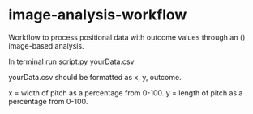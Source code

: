 # image-analysis-workflow

Workflow to process positional data with outcome values through an () image-based analysis.

In terminal run script.py yourData.csv

yourData.csv should be formatted as x, y, outcome.

x = width of pitch as a percentage from 0-100.
y = length of pitch as a percentage from 0-100.
